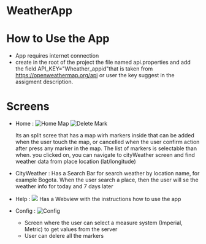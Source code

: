 # WeatherApp

# How to Use the App

- App requires internet connection
- create in the root of the project the file named api.properties and add the field
API_KEY="Wheather_appid"that is taken from https://openweathermap.org/api or user the key suggest in the assigment description.


# Screens
- Home : 
  ![Home Map](https://github.com/aliceresponde/WeatherApp/blob/master/Demo/home_portrait.png) 
  ![Delete Mark](https://github.com/aliceresponde/WeatherApp/blob/master/Demo/home_delete_marker.png)
 
  Its an split scree that has a map wirh markers inside that can be added when the user touch the map, or cancelled 
  when the user confirm action after press any marker in the map. The list of markers is selectable than when. you clicked on,  you can navigate to cityWeather screen
  and find weather data from place location (lat/longitude)
- CityWeather : 
  Has a Search Bar for search weather by location name, for example Bogota. When the user search a place,
  then the user will se the weather info for today and 7 days later
- Help :
  ![](https://github.com/aliceresponde/WeatherApp/blob/master/Demo/help_screen.png)
  Has a Webview with the instructions how to use the app
- Config :
  ![Config](https://github.com/aliceresponde/WeatherApp/blob/master/Demo/config_screen.png)
  * Screen  where the user can select a measure system (Imperial, Metric) to get values from the server
  * User can delere all the markers
